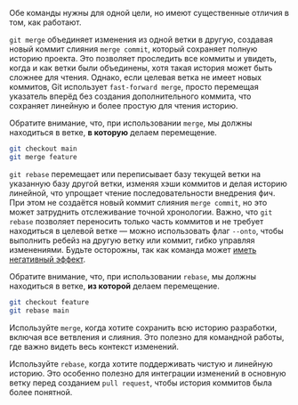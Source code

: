 Обе команды нужны для одной цели, но имеют существенные отличия в том, как работают.

`git merge` объединяет изменения из одной ветки в другую, создавая новый коммит слияния `merge commit`, который сохраняет полную историю проекта. Это позволяет проследить все коммиты и увидеть, когда и как ветки были объединены, хотя такая история может быть сложнее для чтения. Однако, если целевая ветка не имеет новых коммитов, Git использует `fast-forward merge`, просто перемещая указатель вперёд без создания дополнительного коммита, что сохраняет линейную и более простую для чтения историю.

Обратите внимание, что, при использовании `merge`, мы должны находиться в ветке, **в которую** делаем перемещение.

```bash
git checkout main
git merge feature
```

`git rebase` перемещает или переписывает базу текущей ветки на указанную базу другой ветки, изменяя хэши коммитов и делая историю линейной, что упрощает чтение последовательности внедрения фич. При этом не создаётся новый коммит слияния `merge commit`, но это может затруднить отслеживание точной хронологии. Важно, что `git rebase` позволяет переносить только часть коммитов и не требует находиться в целевой ветке — можно использовать флаг `--onto`, чтобы выполнить ребейз на другую ветку или коммит, гибко управляя изменениями. Будьте осторожны, так как команда может [иметь негативный эффект](https://git-scm.com/book/ru/v2/%D0%92%D0%B5%D1%82%D0%B2%D0%BB%D0%B5%D0%BD%D0%B8%D0%B5-%D0%B2-Git-%D0%9F%D0%B5%D1%80%D0%B5%D0%B1%D0%B0%D0%B7%D0%B8%D1%80%D0%BE%D0%B2%D0%B0%D0%BD%D0%B8%D0%B5#:~:text=%D0%9E%D0%BF%D0%B0%D1%81%D0%BD%D0%BE%D1%81%D1%82%D0%B8%20%D0%BF%D0%B5%D1%80%D0%B5%D0%BC%D0%B5%D1%89%D0%B5%D0%BD%D0%B8%D1%8F).

Обратите внимание, что, при использовании `rebase`, мы должны находиться в ветке, **из которой** делаем перемещение.

```bash
git checkout feature
git rebase main
```

Используйте `merge`, когда хотите сохранить всю историю разработки, включая все ветвления и слияния. Это полезно для командной работы, где важно видеть весь контекст изменений.

Используйте `rebase`, когда хотите поддерживать чистую и линейную историю. Это особенно полезно для интеграции изменений в основную ветку перед созданием `pull request`, чтобы история коммитов была более понятной.
